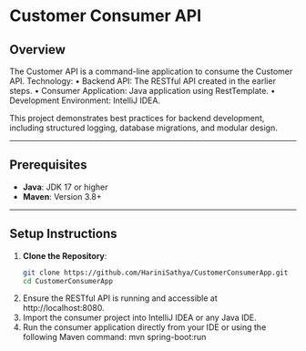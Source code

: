 # Customer Consumer API

## Overview
The Customer API is a command-line application to consume the Customer API.
Technology:
•	Backend API: The RESTful API created in the earlier steps.
•	Consumer Application: Java application using RestTemplate.
•	Development Environment: IntelliJ IDEA.


This project demonstrates best practices for backend development, including structured logging, database migrations, and modular design.

---

## Prerequisites
- **Java**: JDK 17 or higher
- **Maven**: Version 3.8+

---

## Setup Instructions
1. **Clone the Repository**:
   ```bash
   git clone https://github.com/HariniSathya/CustomerConsumerApp.git
   cd CustomerConsumerApp
   
1.	Ensure the RESTful API is running and accessible at http://localhost:8080.
2.	Import the consumer project into IntelliJ IDEA or any Java IDE.
3.	Run the consumer application directly from your IDE or using the following Maven command:
mvn spring-boot:run
